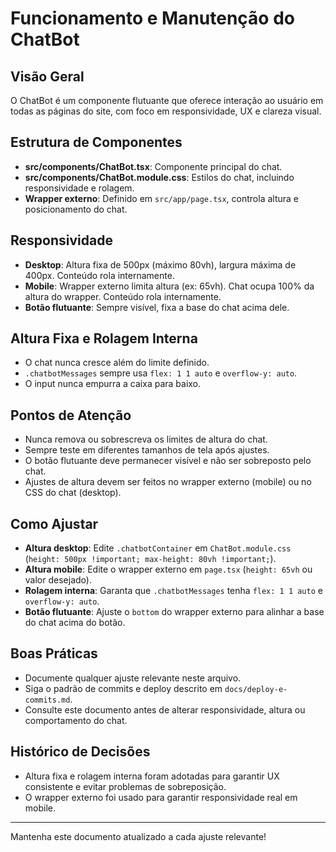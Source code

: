 # Funcionamento e Manutenção do ChatBot

## Visão Geral
O ChatBot é um componente flutuante que oferece interação ao usuário em todas as páginas do site, com foco em responsividade, UX e clareza visual.

## Estrutura de Componentes
- **src/components/ChatBot.tsx**: Componente principal do chat.
- **src/components/ChatBot.module.css**: Estilos do chat, incluindo responsividade e rolagem.
- **Wrapper externo**: Definido em `src/app/page.tsx`, controla altura e posicionamento do chat.

## Responsividade
- **Desktop**: Altura fixa de 500px (máximo 80vh), largura máxima de 400px. Conteúdo rola internamente.
- **Mobile**: Wrapper externo limita altura (ex: 65vh). Chat ocupa 100% da altura do wrapper. Conteúdo rola internamente.
- **Botão flutuante**: Sempre visível, fixa a base do chat acima dele.

## Altura Fixa e Rolagem Interna
- O chat nunca cresce além do limite definido.
- `.chatbotMessages` sempre usa `flex: 1 1 auto` e `overflow-y: auto`.
- O input nunca empurra a caixa para baixo.

## Pontos de Atenção
- Nunca remova ou sobrescreva os limites de altura do chat.
- Sempre teste em diferentes tamanhos de tela após ajustes.
- O botão flutuante deve permanecer visível e não ser sobreposto pelo chat.
- Ajustes de altura devem ser feitos no wrapper externo (mobile) ou no CSS do chat (desktop).

## Como Ajustar
- **Altura desktop**: Edite `.chatbotContainer` em `ChatBot.module.css` (`height: 500px !important; max-height: 80vh !important;`).
- **Altura mobile**: Edite o wrapper externo em `page.tsx` (`height: 65vh` ou valor desejado).
- **Rolagem interna**: Garanta que `.chatbotMessages` tenha `flex: 1 1 auto` e `overflow-y: auto`.
- **Botão flutuante**: Ajuste o `bottom` do wrapper externo para alinhar a base do chat acima do botão.

## Boas Práticas
- Documente qualquer ajuste relevante neste arquivo.
- Siga o padrão de commits e deploy descrito em `docs/deploy-e-commits.md`.
- Consulte este documento antes de alterar responsividade, altura ou comportamento do chat.

## Histórico de Decisões
- Altura fixa e rolagem interna foram adotadas para garantir UX consistente e evitar problemas de sobreposição.
- O wrapper externo foi usado para garantir responsividade real em mobile.

---

Mantenha este documento atualizado a cada ajuste relevante! 